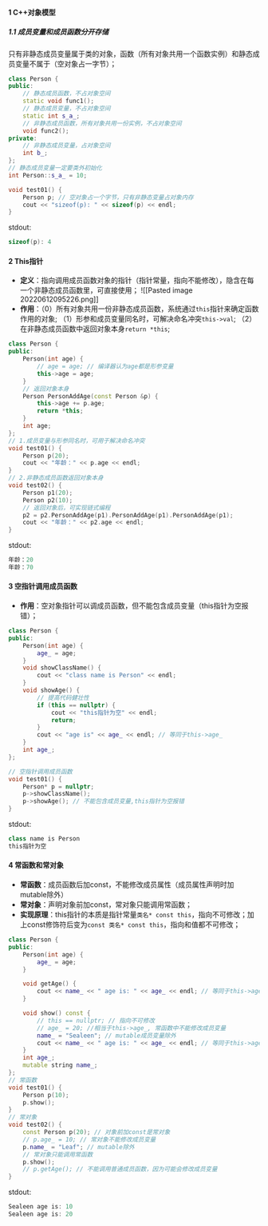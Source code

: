 #### 1 C++对象模型
##### 1.1 成员变量和成员函数分开存储
只有非静态成员变量属于类的对象，函数（所有对象共用一个函数实例）和静态成员变量不属于（空对象占一字节）；
```cpp
class Person {
public:
    // 静态成员函数，不占对象空间
    static void func1();
    // 静态成员变量，不占对象空间
    static int s_a_;
    // 非静态成员函数，所有对象共用一份实例，不占对象空间
    void func2();
private:
    // 非静态成员变量，占对象空间
    int b_;
};
// 静态成员变量一定要类外初始化
int Person::s_a_ = 10;

void test01() {
    Person p; // 空对象占一个字节，只有非静态变量占对象内存
    cout << "sizeof(p): " << sizeof(p) << endl;
}
```
stdout:
```cpp
sizeof(p): 4
```

#### 2 This指针
- **定义**：指向调用成员函数对象的指针（指针常量，指向不能修改），隐含在每一个非静态成员函数里，可直接使用；
![[Pasted image 20220612095226.png]]
- **作用**：（0）所有对象共用一份非静态成员函数，系统通过```this```指针来确定函数作用的对象;
             （1）形参和成员变量同名时，可解决命名冲突```this->val```;
             （2）在非静态成员函数中返回对象本身```return *this```;
```cpp
class Person {
public:
    Person(int age) {
        // age = age; // 编译器认为age都是形参变量
        this->age = age;
    }
    // 返回对象本身
    Person PersonAddAge(const Person &p) {
        this->age += p.age;
        return *this;
    }
    int age;
};
// 1.成员变量与形参同名时，可用于解决命名冲突
void test01() {
    Person p(20);
    cout << "年龄：" << p.age << endl;
}
// 2.非静态成员函数返回对象本身
void test02() {
    Person p1(20);
    Person p2(10);
    // 返回对象后，可实现链式编程
    p2 = p2.PersonAddAge(p1).PersonAddAge(p1).PersonAddAge(p1);
    cout << "年龄：" << p2.age << endl;
}
```
stdout:
```cpp
年龄：20
年龄：70
```

#### 3 空指针调用成员函数
- **作用**：空对象指针可以调成员函数，但不能包含成员变量（this指针为空报错）；
```cpp
class Person {
public:
    Person(int age) {
        age_ = age;
    }
    void showClassName() {
        cout << "class name is Person" << endl;
    }
    void showAge() {
        // 提高代码健壮性
        if (this == nullptr) {
            cout << "this指针为空" << endl;
            return;
        }
        cout << "age is" << age_ << endl; // 等同于this->age_
    }
    int age_;
};

// 空指针调用成员函数
void test01() {
    Person* p = nullptr;
    p->showClassName();
    p->showAge(); // 不能包含成员变量,this指针为空报错
}
```
stdout:
```cpp
class name is Person
this指针为空
```

#### 4 常函数和常对象
- **常函数**：成员函数后加const，不能修改成员属性（成员属性声明时加mutable除外）
- **常对象**：声明对象前加const，常对象只能调用常函数；
- **实现原理**：this指针的本质是指针常量```类名* const this```，指向不可修改；加上const修饰符后变为```const 类名* const this```，指向和值都不可修改；
```cpp
class Person {
public:
    Person(int age) {
        age_ = age;
    }

    void getAge() {
        cout << name_ << " age is: " << age_ << endl; // 等同于this->age_      
    }

    void show() const {
        // this == nullptr; // 指向不可修改
        // age_ = 20; //相当于this->age_, 常函数中不能修改成员变量
        name_ = "Sealeen"; // mutable成员变量除外
        cout << name_ << " age is: " << age_ << endl; // 等同于this->age_
    }
    int age_;
    mutable string name_;
};
// 常函数
void test01() {
    Person p(10);
    p.show();
}
// 常对象
void test02() {
    const Person p(20); // 对象前加const是常对象
    // p.age_ = 10; // 常对象不能修改成员变量
    p.name_ = "Leaf"; // mutable除外
    // 常对象只能调用常函数
    p.show();
    // p.getAge(); // 不能调用普通成员函数，因为可能会修改成员变量
}
```
stdout:
```cpp
Sealeen age is: 10
Sealeen age is: 20
```